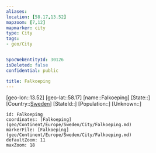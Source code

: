 ```yaml
---
aliases: 
location: [58.17,13.52]
mapzoom: [7,12] 
mapmarker: city 
type: City
tags:
- geo/City


SpocWebEntityId: 30126
isDeleted: false
confidential: public

title: Falkoeping
---
```

[geo-lon::13.52]
[geo-lat::58.17]
[name::Falkoeping]
[State::]
[Country::[Sweden](geo/Continent/Europe/Sweden.md)]
[StateId::]
[Population::]
[Unknown::]


```leaflet
id: Falkoeping
coordinates: [Falkoeping](geo/Continent/Europe/Sweden/City/Falkoeping.md)
markerFile: [Falkoeping](geo/Continent/Europe/Sweden/City/Falkoeping.md)
defaultZoom: 11 
maxZoom: 18
```


